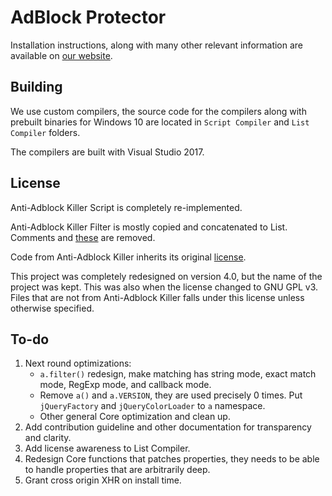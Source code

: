 # AdBlock Protector

Installation instructions, along with many other relevant information are available on [our website](http://jspenguin2017.github.io/AdBlockProtector/). 

## Building

We use custom compilers, the source code for the compilers along with prebuilt binaries for Windows 10 are located in `Script Compiler` and `List Compiler` folders. 

The compilers are built with Visual Studio 2017. 

## License

Anti-Adblock Killer Script is completely re-implemented. 

Anti-Adblock Killer Filter is mostly copied and concatenated to List. Comments and [these](../master/List%20Compiler/Remove.txt) are removed. 

Code from Anti-Adblock Killer inherits its original [license](https://github.com/reek/anti-adblock-killer/blob/master/LICENSE). 

This project was completely redesigned on version 4.0, but the name of the project was kept. This was also when the license changed to GNU GPL v3. Files that are not from Anti-Adblock Killer falls under this license unless otherwise specified. 

## To-do

1. Next round optimizations: 
    * `a.filter()` redesign, make matching has string mode, exact match mode, RegExp mode, and callback mode. 
    * Remove `a()` and `a.VERSION`, they are used precisely 0 times. Put `jQueryFactory` and `jQueryColorLoader` to `a` namespace. 
    * Other general Core optimization and clean up. 
2. Add contribution guideline and other documentation for transparency and clarity. 
3. Add license awareness to List Compiler. 
4. Redesign Core functions that patches properties, they needs to be able to handle properties that are arbitrarily deep. 
5. Grant cross origin XHR on install time. 
